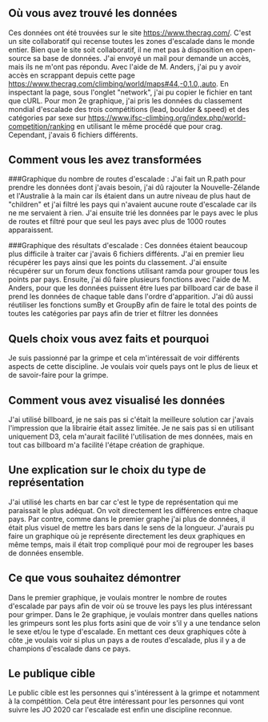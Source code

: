 # 

## Où vous avez trouvé les données
Ces données ont été trouvées sur le site https://www.thecrag.com/. C'est un site collaboratif qui recense toutes les zones d'escalade dans le monde entier. Bien que le site soit collaboratif, il ne met pas à disposition en open-source sa base de données. J'ai envoyé un mail pour demande un accès, mais ils ne m'ont pas répondu. Avec l'aide de M. Anders, j'ai pu y avoir accès en scrappant depuis cette page https://www.thecrag.com/climbing/world/maps#44,-0,1.0,,auto. En inspectant la page, sous l'onglet "network", j'ai pu copier le fichier en tant que cURL. Pour mon 2e graphique, j'ai pris les données du classement mondial d'escalade des trois compétitions (lead, boulder & speed) et des catégories par sexe sur https://www.ifsc-climbing.org/index.php/world-competition/ranking en utilisant le même procédé que pour crag. Cependant, j'avais 6 fichiers différents.

## Comment vous les avez transformées
###Graphique du nombre de routes d'escalade :
J'ai fait un R.path pour prendre les données dont j'avais besoin, j'ai dû rajouter la Nouvelle-Zélande et l'Australie à la main car ils étaient dans un autre niveau de plus haut de "children" et j'ai filtré les pays qui n'avaient aucune route d'escalade car ils ne me servaient à rien. J'ai ensuite trié les données par le pays avec le plus de routes et filtré pour que seul les pays avec plus de 1000 routes apparaissent.

###Graphique des résultats d'escalade :
Ces données étaient beaucoup plus difficile à traiter car j'avais 6 fichiers différents. J'ai en premier lieu récupérer les pays ainsi que les points du classement. J'ai ensuite récupérer sur un forum deux fonctions utilisant ramda pour grouper tous les points par pays. Ensuite, j'ai dû faire plusieurs fonctions avec l'aide de M. Anders, pour que les données puissent être lues par billboard car de base il prend les données de chaque table dans l'ordre d'apparition. J'ai dû aussi réutiliser les fonctions sumBy et GroupBy afin de faire le total des points de toutes les catégories par pays afin de trier et filtrer les données


## Quels choix vous avez faits et pourquoi
Je suis passionné par la grimpe et cela m'intéressait de voir différents aspects de cette discipline. Je voulais voir quels pays ont le plus de lieux et de savoir-faire pour la grimpe.

## Comment vous avez visualisé les données
J'ai utilisé billboard, je ne sais pas si c'était la meilleure solution car j'avais l'impression que la librairie était assez limitée. Je ne sais pas si en utilisant uniquement D3, cela m'aurait facilité l'utilisation de mes données, mais en tout cas billboard m'a facilité l'étape création de graphique.

## Une explication sur le choix du type de représentation
J'ai utilisé les charts en bar car c'est le type de représentation qui me paraissait le plus adéquat. On voit directement les différences entre chaque pays. Par contre, comme dans le premier graphe j'ai plus de données, il était plus visuel de mettre les bars dans le sens de la longueur. J'aurais pu faire un graphique où je représente directement les deux graphiques en même temps, mais il était trop compliqué pour moi de regrouper les bases de données ensemble.

## Ce que vous souhaitez démontrer
Dans le premier graphique, je voulais montrer le nombre de routes d'escalade par pays afin de voir où se trouve les pays les plus intéressant pour grimper. Dans le 2e graphique, je voulais montrer dans quelles nations les grimpeurs sont les plus forts asini que de voir s'il y a une tendance selon le sexe et/ou le type d'escalade. En mettant ces deux graphiques côte à côte ,je voulais voir si plus un pays a de routes d'escalade, plus il y a de champions d'escalade dans ce pays.

## Le publique cible
Le public cible est les personnes qui s'intéressent à la grimpe et notamment à la compétition. Cela peut être intéressant pour les personnes qui vont suivre les JO 2020 car l'escalade est enfin une discipline reconnue.